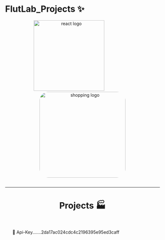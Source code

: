 # FlutLab_Projects ✨

<div align="center">
    <img src="https://user-images.githubusercontent.com/114832629/230302399-5d8f34e7-bfc5-4597-8fff-6293044f47bd.png" alt="react logo" width=230> 
    &emsp;&emsp;&emsp;&emsp;&emsp;&emsp;
    <img src="https://fscl01.fonpit.de/userfiles/7687254/image/NextPit_Apps-w1400h1050.jpg" alt="shopping logo" width="280px" height="auto" style="border-radius:10%"> 
</div>
<br><hr>
<center><h1>Projects 🏭</h1></center>
<br>

<ol
    <b>🔗 Api-Key.......2da17ac024cdc4c2196395e95ed3caff
</ol>


